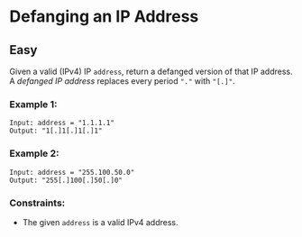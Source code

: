 # Defanging an IP Address
## Easy

Given a valid (IPv4) IP `address`, return a defanged version of that IP address.\
A *defanged IP address* replaces every period `"."` with `"[.]"`.

### Example 1:
```
Input: address = "1.1.1.1"
Output: "1[.]1[.]1[.]1"
```

### Example 2:
```
Input: address = "255.100.50.0"
Output: "255[.]100[.]50[.]0"
```

### Constraints:
- The given `address` is a valid IPv4 address.